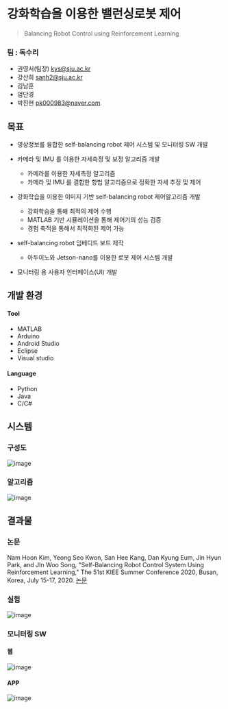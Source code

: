 # 강화학습을 이용한 밸런싱로봇 제어 
> Balancing Robot Control using Reinforcement Learning


### 팀 : 독수리
  - 권영서(팀장)     kys@sju.ac.kr
- 강산희           sanh2@sju.ac.kr
- 김남훈
- 엄단경
- 박진현  pk000983@naver.com



## 목표

- 영상정보를 융합한 self-balancing robot 제어 시스템 및 모니터링 SW 개발

- 카메라 및 IMU 를 이용한 자세측정 및 보정 알고리즘 개발
  - 카메라를 이용한 자세측정 알고리즘
  - 카메라 및 IMU 를 결합한 항법 알고리즘으로 정확한 자세 추정 및 제어

- 강화학습을 이용한 이미지 기반 self-balancing robot 제어알고리즘 개발
  - 강화학습을 통해 최적의 제어 수행
  - MATLAB 기반 시뮬레이션을 통해 제어기의 성능 검증
  - 경험 축적을 통해서 최적화된 제어 가능

- self-balancing robot 임베디드 보드 제작
  - 아두이노와 Jetson-nano를 이용한 로봇 제어 시스템 개발

- 모니터링 용 사용자 인터페이스(UI) 개발

## 개발 환경
#### Tool
- MATLAB
- Arduino
- Android Studio
- Eclipse
- Visual studio
#### Language
- Python
- Java
- C/C#



## 시스템
### 구성도
![image](https://user-images.githubusercontent.com/46476876/107905587-582a2f00-6f92-11eb-801b-5459c9be7a45.png) 
### 알고리즘
![image](https://user-images.githubusercontent.com/46476876/107905585-56606b80-6f92-11eb-9aef-4e60aa658200.png)


## 결과물
### 논문
Nam Hoon Kim, Yeong Seo Kwon, San Hee Kang, Dan Kyung Eum, Jin Hyun Park, and JIn Woo Song, "Self-Balancing Robot Control System Using Reinforcement Learning," The 51st KIEE Summer Conference 2020, Busan, Korea, July 15-17, 2020. [논문](https://www.dbpia.co.kr/journal/articleDetail?nodeId=NODE10440108)  
### 실험
![image](https://user-images.githubusercontent.com/46476876/107905785-e2729300-6f92-11eb-955c-11dfb97af4fc.png)
### 모니터링 SW
#### 웹
![image](https://user-images.githubusercontent.com/46476876/107906204-e226c780-6f93-11eb-9f6e-4eacfc8b3695.png)
#### APP

![image](https://user-images.githubusercontent.com/46476876/107906273-05517700-6f94-11eb-8fd1-ee3640a352bc.png)

